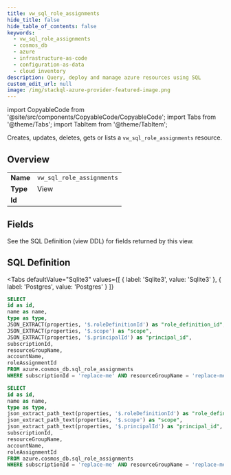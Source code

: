 ```yaml
--- 
title: vw_sql_role_assignments
hide_title: false
hide_table_of_contents: false
keywords:
  - vw_sql_role_assignments
  - cosmos_db
  - azure
  - infrastructure-as-code
  - configuration-as-data
  - cloud inventory
description: Query, deploy and manage azure resources using SQL
custom_edit_url: null
image: /img/stackql-azure-provider-featured-image.png
---
```


import CopyableCode from '@site/src/components/CopyableCode/CopyableCode';
import Tabs from '@theme/Tabs';
import TabItem from '@theme/TabItem';

Creates, updates, deletes, gets or lists a <code>vw_sql_role_assignments</code> resource.

## Overview
<table><tbody>
<tr><td><b>Name</b></td><td><code>vw_sql_role_assignments</code></td></tr>
<tr><td><b>Type</b></td><td>View</td></tr>
<tr><td><b>Id</b></td><td><CopyableCode code="azure.cosmos_db.vw_sql_role_assignments" /></td></tr>
</tbody></table>

## Fields

See the SQL Definition (view DDL) for fields returned by this view.

## SQL Definition

<Tabs
defaultValue="Sqlite3"
values={[
{ label: 'Sqlite3', value: 'Sqlite3' },
{ label: 'Postgres', value: 'Postgres' }
]}
>
<TabItem value="Sqlite3">

```sql
SELECT
id as id,
name as name,
type as type,
JSON_EXTRACT(properties, '$.roleDefinitionId') as "role_definition_id",
JSON_EXTRACT(properties, '$.scope') as "scope",
JSON_EXTRACT(properties, '$.principalId') as "principal_id",
subscriptionId,
resourceGroupName,
accountName,
roleAssignmentId
FROM azure.cosmos_db.sql_role_assignments
WHERE subscriptionId = 'replace-me' AND resourceGroupName = 'replace-me' AND accountName = 'replace-me';
```

</TabItem>
<TabItem value="Postgres">

```sql
SELECT
id as id,
name as name,
type as type,
json_extract_path_text(properties, '$.roleDefinitionId') as "role_definition_id",
json_extract_path_text(properties, '$.scope') as "scope",
json_extract_path_text(properties, '$.principalId') as "principal_id",
subscriptionId,
resourceGroupName,
accountName,
roleAssignmentId
FROM azure.cosmos_db.sql_role_assignments
WHERE subscriptionId = 'replace-me' AND resourceGroupName = 'replace-me' AND accountName = 'replace-me';
```

</TabItem>
</Tabs>
